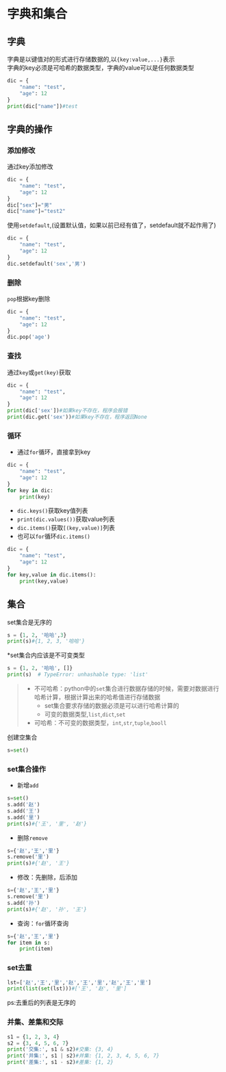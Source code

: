 # 字典和集合
## 字典
字典是以键值对的形式进行存储数据的,以`{key:value,...}`表示  
字典的key必须是可哈希的数据类型，字典的value可以是任何数据类型
```python
dic = {
    "name": "test",
    "age": 12
}
print(dic["name"])#test
```
## 字典的操作
### 添加修改
通过key添加修改
```python
dic = {
    "name": "test",
    "age": 12
}
dic["sex"]="男"
dic["name"]="test2"
```
使用`setdefault`,(设置默认值，如果以前已经有值了，setdefault就不起作用了)
```python
dic = {
    "name": "test",
    "age": 12
}
dic.setdefault('sex','男')
```
### 删除
`pop`根据key删除
```python
dic = {
    "name": "test",
    "age": 12
}
dic.pop('age')
```
### 查找
通过`key`或`get(key)`获取
```python
dic = {
    "name": "test",
    "age": 12
}
print(dic['sex'])#如果key不存在，程序会报错
print(dic.get('sex'))#如果key不存在，程序返回None
```
### 循环
* 通过`for`循环，直接拿到key
```python
dic = {
    "name": "test",
    "age": 12
}
for key in dic:
    print(key)
```
* `dic.keys()`获取key值列表
* `print(dic.values())`获取value列表
* `dic.items()`获取`[(key,value)]`列表
* 也可以`for`循环`dic.items()`
```python
dic = {
    "name": "test",
    "age": 12
}
for key,value in dic.items():
    print(key,value)
```
## 集合
set集合是无序的
```python
s = {1, 2, '哈哈',3}
print(s)#{1, 2, 3, '哈哈'}
```
*set集合内应该是不可变类型
```python
s = {1, 2, '哈哈', []}
print(s)  # TypeError: unhashable type: 'list'
```
> * 不可哈希：python中的`set`集合进行数据存储的时候，需要对数据进行哈希计算，根据计算出来的哈希值进行存储数据  
>   * set集合要求存储的数据必须是可以进行哈希计算的  
>   * 可变的数据类型,`list`,`dict`,`set`
> * 可哈希：不可变的数据类型，`int`,`str`,`tuple`,`booll`

创建空集合
```python
s=set()
```
### set集合操作
* 新增`add`
```python
s=set()
s.add('赵')
s.add('王')
s.add('里')
print(s)#{'王', '里', '赵'}
```
* 删除`remove`
```python
s={'赵','王','里'}
s.remove('里')
print(s)#{'赵', '王'}
```
* 修改：先删除，后添加
```python
s={'赵','王','里'}
s.remove('里')
s.add('孙')
print(s)#{'赵', '孙', '王'}
```
* 查询：`for`循环查询
```python
s={'赵','王','里'}
for item in s:
    print(item)
```
### set去重
```python
lst=['赵','王','里','赵','王','里','赵','王','里']
print(list(set(lst)))#['王', '赵', '里']
```
ps:去重后的列表是无序的
### 并集、差集和交际
```python
s1 = {1, 2, 3, 4}
s2 = {3, 4, 5, 6, 7}
print('交集:', s1 & s2)#交集: {3, 4}
print('并集:', s1 | s2)#并集: {1, 2, 3, 4, 5, 6, 7}
print('差集:', s1 - s2)#差集: {1, 2}
```
